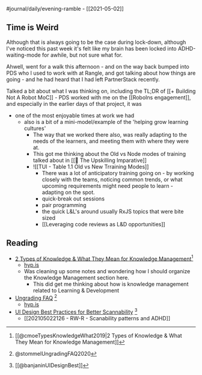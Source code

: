 #journal/daily/evening-ramble  - [[2021-05-02]]

## Time is Weird

Although that is always going to be the case during lock-down, although I've noticed this past week it's felt like my brain has been locked into ADHD-waiting-mode for awhile, but not sure what for.

Ahwell, went for a walk this afternoon - and on the way back bumped into PDS who I used to work with at Rangle, and got talking about how things are going - and he had heard that I had left PartnerStack recently.

Talked a bit about what I was thinking on, including the TL;DR of [[+ Building Not A Robot MoC]] - PDS worked with me on the [[RoboIns engagement]], and especially in the earlier days of that project, it was

- one of the most enjoyable times at work we had
	- also is a bit of a mini-model/example of the 'helping grow learning cultures'
		- The way that we worked there also, was really adapting to the needs of the learners, and meeting them with where they were at. 
		- This got me thinking about the Old vs Node modes of training talked about  in [[📖 The Upskilling Imparative]]
		- ![[TUI - Table 1.1 Old vs New Trraining Modes]]
			- There was a lot of anticipatory training going on - by working closely with the teams, noticing common trends, or what upcoming requirements might need people to learn - adapting on the spot.
			- quick-break out sessions
			- pair programming
			- the quick L&L's around usually RxJS topics that were bite sized
			- [[Leveraging code reviews as L&D opportunities]]


## Reading

- [2 Types of Knowledge & What They Mean for Knowledge Management](https://cmoe.com/blog/different-types-of-knowledge/)[^cmoeTypesKnowledgeWhat2019]
	- [hyp.is](https://hyp.is/go?url=https%3A%2F%2Fcmoe.com%2Fblog%2Fdifferent-types-of-knowledge%2F&group=__world__)
	- Was cleaning up some notes and wondering how I should organize the Knowledge Management section here. 
		- This did get me thinking about how is knowledge management related to Learning & Development
- [Ungrading FAQ](https://www.jessestommel.com/ungrading-an-faq/)  [^stommelUngradingFAQ2020]
	- [hyp.is](https://hyp.is/go?url=https%3A%2F%2Fwww.jessestommel.com%2Fungrading-an-faq%2F&group=__world__)
- [UI Design Best Practices for Better Scannability](https://www.toptal.com/designers/web/ui-design-best-practices) [^banjaninUIDesignBest]
	- [[202105022126 - RW-R - Scanability patterns and ADHD]]


[^cmoeTypesKnowledgeWhat2019]:[[@cmoeTypesKnowledgeWhat2019|2 Types of Knowledge & What They Mean for Knowledge Management]]
[^stommelUngradingFAQ2020]: @stommelUngradingFAQ2020
[^banjaninUIDesignBest]: [[@banjaninUIDesignBest]]